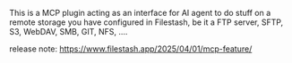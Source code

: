 This is a MCP plugin acting as an interface for AI agent to do stuff on a remote storage you have configured in Filestash, be it a FTP server, SFTP, S3, WebDAV, SMB, GIT, NFS, ....

release note: https://www.filestash.app/2025/04/01/mcp-feature/
